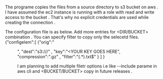 The programe copies the files from a source directory to s3 bucket on aws . I have assumed the ec2 instance is running with a role with 
read and write access to the bucket . That's why no explicit credentials are used while creating the connection .

The configuration file is as below. Add more entries for <DIR/BUCKET> combination . You can specify filter to copy only the selecetd files.
{"configelem":[
  {"orig":"<DIR>", "dest":"s3://<YOUR BUCKET GOES HERE>/" , "key":"<YOUR KEY GOES HERE", "compression":".gz" , "filter":"(.*).txt$"
 }
]
}

I am planning to add multiple filetr options i.e like --include parame in aws cli and <BUCKET/BUCKET> copy in future releases . 
